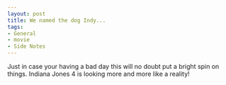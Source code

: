 ```yaml
---
layout: post
title: We named the dog Indy...
tags:
- General
- movie
- Side Notes
---
```

Just in case your having a bad day this will no doubt put a bright spin on things. Indiana Jones 4 is looking more and more like a reality!
